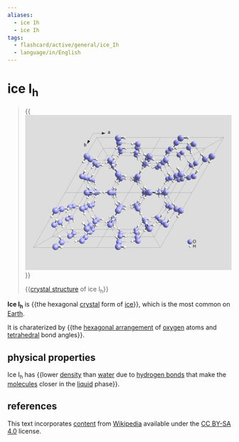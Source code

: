 ```yaml
---
aliases:
  - ice 1h
  - ice Ih
tags:
  - flashcard/active/general/ice_Ih
  - language/in/English
---
```


# ice I<sub>h</sub>

> {{![Structure of ice I<sub>h</sub>](../archives/Wikimedia%20Commons/Cryst%20struct%20ice.png)}}
>
> {{[crystal structure](crystal%20structure.md) of ice I<sub>h</sub>}} <!--SR:!2025-04-09,517,316!2026-01-29,790,336-->

__Ice I<sub>h</sub>__ is {{the hexagonal [crystal](crystal.md) form of [ice](ice.md)}}, which is the most common on [Earth](Earth.md). <!--SR:!2029-01-06,1567,310-->

It is charaterized by {{the [hexagonal arrangement](hexagonal%20crystal%20family.md) of [oxygen](oxygen.md) atoms and [tetrahedral](tetrahedron.md) bond angles}}. <!--SR:!2024-10-18,405,290-->

## physical properties

Ice I<sub>h</sub> has {{lower [density](density.md) than [water](water.md) due to [hydrogen bonds](hydrogen%20bond.md) that make the [molecules](molecule.md) closer in the [liquid](liquid.md) phase}}. <!--SR:!2027-03-03,1013,290-->

## references

This text incorporates [content](https://en.wikipedia.org/wiki/ice_Ih) from [Wikipedia](Wikipedia.md) available under the [CC BY-SA 4.0](https://creativecommons.org/licenses/by-sa/4.0/) license.
